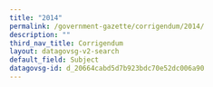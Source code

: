```yaml
---
title: "2014"
permalink: /government-gazette/corrigendum/2014/
description: ""
third_nav_title: Corrigendum
layout: datagovsg-v2-search
default_field: Subject
datagovsg-id: d_20664cabd5d7b923bdc70e52dc006a90
---
```

